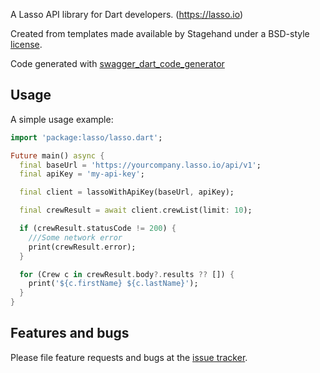 A Lasso API library for Dart developers. (https://lasso.io)

Created from templates made available by Stagehand under a BSD-style
[license](https://github.com/dart-lang/stagehand/blob/master/LICENSE).

Code generated with [swagger_dart_code_generator](https://pub.dev/packages/swagger_dart_code_generator)

## Usage

A simple usage example:

```dart
import 'package:lasso/lasso.dart';

Future main() async {
  final baseUrl = 'https://yourcompany.lasso.io/api/v1';
  final apiKey = 'my-api-key';

  final client = lassoWithApiKey(baseUrl, apiKey);

  final crewResult = await client.crewList(limit: 10);

  if (crewResult.statusCode != 200) {
    ///Some network error
    print(crewResult.error);
  }

  for (Crew c in crewResult.body?.results ?? []) {
    print('${c.firstName} ${c.lastName}');
  }
}

```

## Features and bugs

Please file feature requests and bugs at the [issue tracker][tracker].

[tracker]: https://github.com/point-source/dart_lasso/issues
